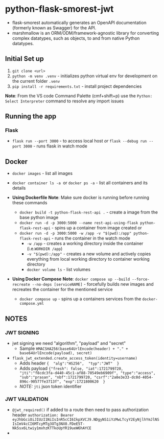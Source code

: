 # python-flask-smorest-jwt

- flask-smorest automatically generates an OpenAPI documentation (formerly known as Swagger) for the API.
- marshmallow is an ORM/ODM/framework-agnostic library for converting complex datatypes, such as objects, to and from native Python datatypes.

## Initial Set up

1. `git clone <url>`
2. `python -m venv .venv` - initializes python virtual env for development on the current folder `.venv`
3. `pip install -r requirements.txt` - install project dependencies

**Note**: From the VS code Command Palette (cmf+shift+p) use the `Python: Select Interpreter` command to resolve any import issues

## Running the app

### Flask

- `flask run --port 3000` - to access local host *or* `flask --debug run --port 3000` - runs flask in watch mode

## Docker

- `docker images` - list all images
- `docker container ls -a`  or `docker ps -a` - list all containers and its details
- **Using Dockerfile**
    **Note**: Make sure docker is running before running these commands
  - `docker build -t python-flask-rest-api .` - create a image from the base python image
  - `docker run -d -p 3000:5000 --name rest-api-using-flask python-flask-rest-api` - spins up a container from image created
    or
  - `docker run -d -p 3000:5000 -w /app -v "$(pwd):/app" python-flask-rest-api` - runs the container in the watch mode
    - `-w /app` - creates a working directory inside the container (i.e.`WORKDIR /app`)
    - `-v "$(pwd):/app"` - creates a new volume and actively copies everything from local working directory to container working directory
    - `docker volume ls` - list volumes

- **Using Docker Compose**
**Note**: `docker compose up --build --force-recreate --no-deps [serviceNAME]` - forcefully builds new images and recreates the  container for the mentioned service
  - `docker compose up` - spins up a containers services from the `docker-compose.yml`  
  

## NOTES

### JWT SIGNING
- jwt signing we need "algorithm", "payload" and "secret"
  - Sample `HMACSHA256(base64UrlEncode(header) + "." + base64UrlEncode(payload), secret)`
- `flask_jwt_extended.create_access_token(identity=username)`
  - Adds header `{  "alg":"HS256",  "typ":"JWT"  }`
  - Adds payload ```{"fresh": false, "iat":1721799720, "jti":"f8cdc3fa-d440-45c1-af88-70549eb6909f", "type":"access", "sub":"prasan", "nbf":1721799720, "csrf":"2a8e3e33-dc0d-4054-896c-90577fe3713f", "exp":1721800620  }```
  - *NOTE:* `jti` json token identifier

### JWT VALIDATION
- `@jwt_required()` if added to a route then need to pass authorization header `authorization: Bearer eyJhbGciOiJIUzI1NiIsInR5cCI6IkpXVCJ9.NDgyNS1iYzMwLTcyY2EyNjlhYmJlNSIsImV4cCI6MTcyMTg3OTg3NX0.FDeE5T-Nk5sx6Ltwiy1mxhzKTTkoUpYR19ueW6hAYCE`
- 